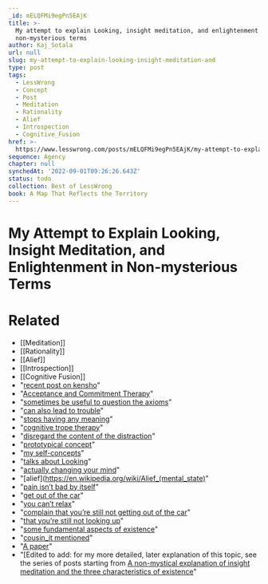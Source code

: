 ```yaml
---
_id: mELQFMi9egPn5EAjK
title: >-
  My attempt to explain Looking, insight meditation, and enlightenment in
  non-mysterious terms
author: Kaj_Sotala
url: null
slug: my-attempt-to-explain-looking-insight-meditation-and
type: post
tags:
  - LessWrong
  - Concept
  - Post
  - Meditation
  - Rationality
  - Alief
  - Introspection
  - Cognitive_Fusion
href: >-
  https://www.lesswrong.com/posts/mELQFMi9egPn5EAjK/my-attempt-to-explain-looking-insight-meditation-and
sequence: Agency
chapter: null
synchedAt: '2022-09-01T09:26:26.643Z'
status: todo
collection: Best of LessWrong
book: A Map That Reflects the Territory
---
```


# My Attempt to Explain Looking, Insight Meditation, and Enlightenment in Non-mysterious Terms


# Related

- [[Meditation]]
- [[Rationality]]
- [[Alief]]
- [[Introspection]]
- [[Cognitive Fusion]]
- "[recent post on kensho](https://www.lesserwrong.com/posts/tMhEv28KJYWsu6Wdo/kensh)"
- "[Acceptance and Commitment Therapy](https://en.wikipedia.org/wiki/Acceptance_and_commitment_therapy)"
- "[sometimes be useful to question the axioms](https://en.wikipedia.org/wiki/Parallel_postulate#History)"
- "[can also lead to trouble](https://www.joelonsoftware.com/2002/11/11/the-law-of-leaky-abstractions/)"
- "[stops having any meaning](https://en.wikipedia.org/wiki/Semantic_satiation)"
- "[cognitive trope therapy](http://yudkowsky.tumblr.com/post/103192100330/cognitive-trope-therapy)"
- "[disregard the content of the distraction](https://www.lesserwrong.com/posts/sxSjSM3TSmXLAuiSi/on-not-getting-swept-away-by-mental-content)"
- "[prototypical concept](https://en.wikipedia.org/wiki/Prototype_theory)"
- "[my self-concepts](http://kajsotala.fi/2017/07/how-i-found-fixed-the-root-problem-behind-my-depression-and-anxiety-after-20-years/)"
- "[talks about Looking](https://www.lesserwrong.com/posts/tMhEv28KJYWsu6Wdo/kensh)"
- "[actually changing your mind](https://wiki.lesswrong.com/wiki/How_To_Actually_Change_Your_Mind)"
- "[alief](https://en.wikipedia.org/wiki/Alief_(mental_state)"
- "[pain isn’t bad by itself](https://en.wikipedia.org/wiki/Pain_asymbolia)"
- "[get out of the car](http://slatestarcodex.com/2015/04/21/universal-love-said-the-cactus-person/)"
- "[you can’t relax](http://thesestreets.files.wordpress.com/2008/04/farsidetarzan22.gif)"
- "[complain that you’re still not getting out of the car](http://slatestarcodex.com/2015/04/21/universal-love-said-the-cactus-person/)"
- "[that you’re still not looking up](https://www.lesserwrong.com/posts/tMhEv28KJYWsu6Wdo/kensh)"
- "[some fundamental aspects of existence](https://en.wikipedia.org/wiki/Three_marks_of_existence)"
- "[cousin_it mentioned](https://www.lesserwrong.com/posts/tMhEv28KJYWsu6Wdo/kensh#KLKrt4crvhJzRc7rf)"
- "[A paper](http://nonsymbolic.org/PNSE-Article.pdf)"
- "[Edited to add: for my more detailed, later explanation of this topic, see the series of posts starting from [A non-mystical explanation of insight meditation and the three characteristics of existence](https://www.lesswrong.com/posts/Mf2MCkYgSZSJRz5nM/a-non-mystical-explanation-of-insight-meditation-and-the)"
